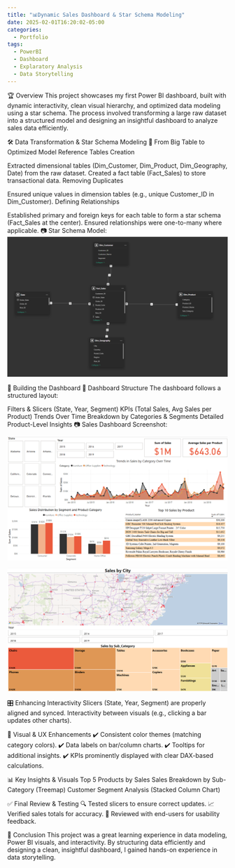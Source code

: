 ```yaml
---
title: "📊Dynamic Sales Dashboard & Star Schema Modeling"
date: 2025-02-01T16:20:02-05:00
categories:
  - Portfolio
tags:
  - PowerBI
  - Dashboard
  - Explaratory Analysis
  - Data Storytelling
---
```


🏆 Overview
This project showcases my first Power BI dashboard, built with dynamic interactivity, clean visual hierarchy, and optimized data modeling using a star schema. The process involved transforming a large raw dataset into a structured model and designing an insightful dashboard to analyze sales data efficiently.

🛠 Data Transformation & Star Schema Modeling
📌 From Big Table to Optimized Model
Reference Tables Creation

Extracted dimensional tables (Dim_Customer, Dim_Product, Dim_Geography, Date) from the raw dataset.
Created a fact table (Fact_Sales) to store transactional data.
Removing Duplicates

Ensured unique values in dimension tables (e.g., unique Customer_ID in Dim_Customer).
Defining Relationships

Established primary and foreign keys for each table to form a star schema (Fact_Sales at the center).
Ensured relationships were one-to-many where applicable.
📷 Star Schema Model:
![picture](/assets/images/Sales_Dashboard_Modelling.png)

🎨 Building the Dashboard
🔹 Dashboard Structure
The dashboard follows a structured layout:

Filters & Slicers (State, Year, Segment)
KPIs (Total Sales, Avg Sales per Product)
Trends Over Time
Breakdown by Categories & Segments
Detailed Product-Level Insights
📷 Sales Dashboard Screenshot:

![picture](/assets/images/Sales_Dashboard_Screenshot.png)

![picture](/assets/images/Sales_Dashboard_2.png)

🎛 Enhancing Interactivity
Slicers (State, Year, Segment) are properly aligned and synced.
Interactivity between visuals (e.g., clicking a bar updates other charts).

🎨 Visual & UX Enhancements
✔️ Consistent color themes (matching category colors).
✔️ Data labels on bar/column charts.
✔️ Tooltips for additional insights.
✔️ KPIs prominently displayed with clear DAX-based calculations.

📊 Key Insights & Visuals
Top 5 Products by Sales
Sales Breakdown by Sub-Category (Treemap)
Customer Segment Analysis (Stacked Column Chart)

✅ Final Review & Testing
🔍 Tested slicers to ensure correct updates.
📈 Verified sales totals for accuracy.
👥 Reviewed with end-users for usability feedback.

🎯 Conclusion
This project was a great learning experience in data modeling, Power BI visuals, and interactivity. By structuring data efficiently and designing a clean, insightful dashboard, I gained hands-on experience in data storytelling.
